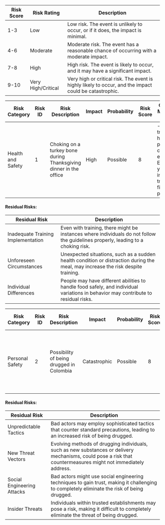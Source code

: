| Risk Score | Risk Rating        | Description                                                          |
|------------|--------------------|----------------------------------------------------------------------|
| 1-3        | Low                | Low risk. The event is unlikely to occur, or if it does, the impact is minimal. |
| 4-6        | Moderate           | Moderate risk. The event has a reasonable chance of occurring with a moderate impact. |
| 7-8        | High               | High risk. The event is likely to occur, and it may have a significant impact. |
| 9-10       | Very High/Critical | Very high or critical risk. The event is highly likely to occur, and the impact could be catastrophic. |



| Risk Category      | Risk ID | Risk Description                                                 | Impact | Probability | Risk Score | Common Mitigation Steps                                       | Residual Risk                                           |
|--------------------|---------|-------------------------------------------------------------------|--------|-------------|------------|---------------------------------------------------------------|---------------------------------------------------------|
| Health and Safety  | 1       | Choking on a turkey bone during Thanksgiving dinner in the office | High   | Possible    | 8          | - Provide training on how to properly carve and eat turkey. Ensure you have individuals trained in first aid present   | Continuous awareness and first aid readiness.             |

#### Residual Risks:

| Residual Risk                               | Description                                                                                                            |
|---------------------------------------------|------------------------------------------------------------------------------------------------------------------------|
| Inadequate Training Implementation          | Even with training, there might be instances where individuals do not follow the guidelines properly, leading to a choking risk.            |
| Unforeseen Circumstances                    | Unexpected situations, such as a sudden health condition or distraction during the meal, may increase the risk despite training.             |
| Individual Differences                      | People may have different abilities to handle food safely, and individual variations in behavior may contribute to residual risks.                |


| Risk Category      | Risk ID | Risk Description                                  | Impact       | Probability | Risk Score | Common Mitigation Steps                                       | Residual Risk                                           |
|--------------------|---------|----------------------------------------------------|--------------|-------------|------------|---------------------------------------------------------------|---------------------------------------------------------|
| Personal Safety    | 2       | Possibility of being drugged in Colombia           | Catastrophic | Possible    | 8          | - Avoid drinking beverages from unknown sources. Avoid using tinder in columbia               | Staying alert remains crucial despite precautions.      |

#### Residual Risks:

| Residual Risk                               | Description                                                                                                            |
|---------------------------------------------|------------------------------------------------------------------------------------------------------------------------|
| Unpredictable Tactics                       | Bad actors may employ sophisticated tactics that counter standard precautions, leading to an increased risk of being drugged.               |
| New Threat Vectors                          | Evolving methods of drugging individuals, such as new substances or delivery mechanisms, could pose a risk that countermeasures might not immediately address.    |
| Social Engineering Attacks                   | Bad actors might use social engineering techniques to gain trust, making it challenging to completely eliminate the risk of being drugged.     |
| Insider Threats                              | Individuals within trusted establishments may pose a risk, making it difficult to completely eliminate the threat of being drugged.            |
